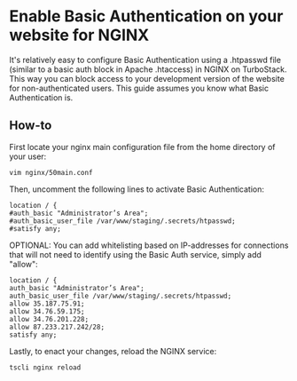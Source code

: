 # Enable Basic Authentication on your website for NGINX

It's relatively easy to configure Basic Authentication using a .htpasswd file (similar to a basic auth block in Apache .htaccess) in NGINX on TurboStack. This way you can block access to your development version of the website for non-authenticated users. This guide assumes you know what Basic Authentication is.

## How-to
First locate your nginx main configuration file from the home directory of your user:

```
vim nginx/50main.conf
```
 
Then, uncomment the following lines to activate Basic Authentication:
```
location / {
#auth_basic "Administrator’s Area";
#auth_basic_user_file /var/www/staging/.secrets/htpasswd;
#satisfy any;
```

OPTIONAL: You can add whitelisting based on IP-addresses for connections that will not need to identify using the Basic Auth service, simply add "allow":
```
location / {
auth_basic "Administrator’s Area";
auth_basic_user_file /var/www/staging/.secrets/htpasswd;
allow 35.187.75.91;
allow 34.76.59.175;
allow 34.76.201.228;
allow 87.233.217.242/28;
satisfy any;
```
 

Lastly, to enact your changes, reload the NGINX service:
```
tscli nginx reload
```